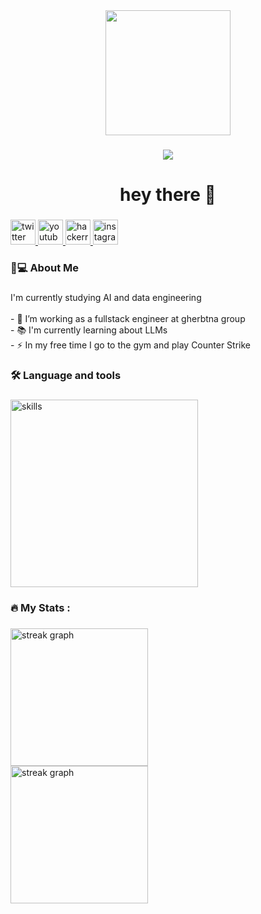 <div align="center">
      <img src="https://media.giphy.com/media/2IudUHdI075HL02Pkk/giphy.gif" width="200px" height="200px">
</div>

###

<div align="center">
  <img src="https://visitor-badge.laobi.icu/badge?page_id=yesdopepe.yesdopepe&"  />
</div>

###

<h1 align="center">hey there 👋</h1>

###

<div align="left">
  <a href="https://twitter.com/yes_lag" target="_blank">
    <img src="https://img.shields.io/static/v1?message=Twitter&logo=twitter&label=&color=1DA1F2&logoColor=white&labelColor=&style=flat" height="40" alt="twitter logo"  />
  </a>
  <a href="https://www.youtube.com/channel/UCOduKDV9007OfG7AOOvfh_Q" target="_blank">
    <img src="https://img.shields.io/static/v1?message=Youtube&logo=youtube&label=&color=FF0000&logoColor=white&labelColor=&style=flat" height="40" alt="youtube logo"  />
  </a>
  <a href="https://www.hackerrank.com/laiskashkash33" target="_blank">
    <img src="https://img.shields.io/static/v1?message=HackerRank&logo=hackerrank&label=&color=2EC866&logoColor=white&labelColor=&style=flat" height="40" alt="hackerrank logo"  />
  </a>
  <a href="https://www.instagram.com/yesdo.do/" target="_blank">
    <img src="https://img.shields.io/static/v1?message=Instagram&logo=instagram&label=&color=E4405F&logoColor=white&labelColor=&style=flat" height="40" alt="instagram logo"  />
  </a>
</div>

###

<h3 align="left">👦💻  About Me</h3>

###

<p align="left">I'm currently studying AI and data engineering<br><br>- 🔭 I’m working as a fullstack engineer at gherbtna group<br>- 📚 I'm currently learning about LLMs<br>- ⚡ In my free time I go to the gym and play Counter Strike</p>

###

<h3 align="left">🛠 Language and tools</h3>

###

<div align="left">
  <img src="https://skillicons.dev/icons?i=html,css,js,ts,linux,mongodb,nextjs,java,python,supabase,firebase,react,figma,nodejs,bun,c,cpp,dart,flutter,express,anaconda,arch,aws,bash,django,docker,gcp,git,linux,nestjs,postgres,tensorflow,pytorch" height="300" alt="skills"  />

</div>

###

<h3 align="left">🔥   My Stats :</h3>

###

<div align="left">
  <img src="https://streak-stats.demolab.com?user=yesdopepe&locale=en&mode=daily&theme=catppuccin-mocha&hide_border=false&border_radius=5&order=3" height="220" alt="streak graph"  />
</div>
<div align="left">
  <img src="https://github-readme-stats.vercel.app/api/top-langs/?username=yesdopepe&theme=dark&hide_border=true&include_all_commits=false&count_private=false&layout=compact" height="220" alt="streak graph"  />
</div>
